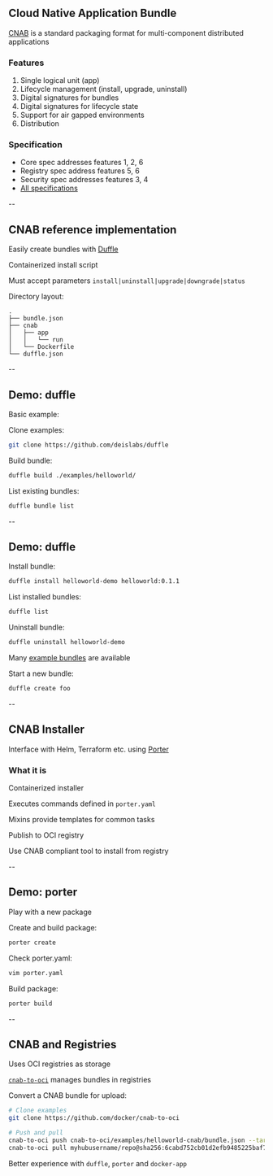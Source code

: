 ## Cloud Native Application Bundle

[CNAB](https://cnab.io/) is a standard packaging format for multi-component distributed applications

### Features

1. Single logical unit (app)
1. Lifecycle management (install, upgrade, uninstall)
1. Digital signatures for bundles
1. Digital signatures for lifecycle state
1. Support for air gapped environments
1. Distribution

### Specification

- Core spec addresses features 1, 2, 6
- Registry spec address features 5, 6
- Security spec addresses features 3, 4
- [All specifications](https://github.com/deislabs/cnab-spec)

--

## CNAB reference implementation

Easily create bundles with [Duffle](https://github.com/deislabs/duffle)

Containerized install script

Must accept parameters `install|uninstall|upgrade|downgrade|status`

Directory layout:

```
.
├── bundle.json
├── cnab
│   ├── app
│   │   └── run
│   └── Dockerfile
└── duffle.json
```

--

## Demo: duffle

Basic example:

Clone examples:

```bash
git clone https://github.com/deislabs/duffle
```

Build bundle:

```bash
duffle build ./examples/helloworld/
```

List existing bundles:

```bash
duffle bundle list
```

--

## Demo: duffle

Install bundle:

```bash
duffle install helloworld-demo helloworld:0.1.1
```

List installed bundles:

```bash
duffle list
```

Uninstall bundle:

```bash
duffle uninstall helloworld-demo
```

Many [example bundles](https://github.com/deislabs/example-bundles) are available

Start a new bundle:

```bash
duffle create foo
```

--

## CNAB Installer

Interface with Helm, Terraform etc. using [Porter](https://porter.sh/)

### What it is

Containerized installer

Executes commands defined in `porter.yaml`

Mixins provide templates for common tasks

Publish to OCI registry

Use CNAB compliant tool to install from registry

--

## Demo: porter

Play with a new package

Create and build package:

```bash
porter create
```

Check porter.yaml:

```bash
vim porter.yaml
```

Build package:

```bash
porter build
```

--

## CNAB and Registries

Uses OCI registries as storage

[`cnab-to-oci`](https://github.com/docker/cnab-to-oci) manages bundles in registries

Convert a CNAB bundle for upload:

```bash
# Clone examples
git clone https://github.com/docker/cnab-to-oci

# Push and pull
cnab-to-oci push cnab-to-oci/examples/helloworld-cnab/bundle.json --target myhubusername/repo
cnab-to-oci pull myhubusername/repo@sha256:6cabd752cb01d2efb9485225baf7fc26f4322c1f45f537f76c5eeb67ba8d83e0
```

Better experience with `duffle`, `porter` and `docker-app`
